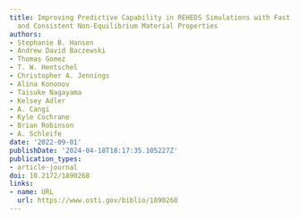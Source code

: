 ```yaml
---
title: Improving Predictive Capability in REHEDS Simulations with Fast, Accurate,
  and Consistent Non-Equilibrium Material Properties
authors:
- Stephanie B. Hansen
- Andrew David Baczewski
- Thomas Gomez
- T. W. Hentschel
- Christopher A. Jennings
- Alina Kononov
- Taisuke Nagayama
- Kelsey Adler
- A. Cangi
- Kyle Cochrane
- Brian Robinson
- A. Schleife
date: '2022-09-01'
publishDate: '2024-04-18T18:17:35.105227Z'
publication_types:
- article-journal
doi: 10.2172/1890268
links:
- name: URL
  url: https://www.osti.gov/biblio/1890268
---
```

